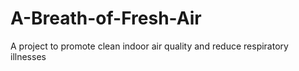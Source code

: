 # A-Breath-of-Fresh-Air
A project to promote clean indoor air quality and reduce respiratory illnesses
